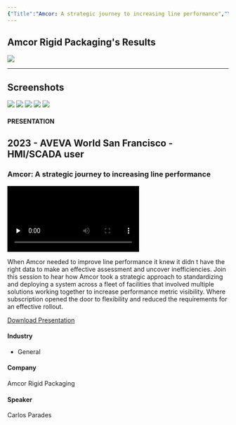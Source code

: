 ```yaml
---
{"Title":"Amcor: A strategic journey to increasing line performance","Year":2023,"Industry":"General","URL":"https://resources.osisoft.com/presentations/amcor--a-strategic-journey-to-increasing-line-performance/","PDF":"https://cdn.osisoft.com/osi/presentations/2023-AVEVA-San-Francisco/UC23NA-2HSU03-AmcorRigidPackaging-Paredes-Amcor-A-strategic-journey-to-increasing-line-performance.pdf","Company":"Amcor Rigid Packaging","Keywords":["Microstops","OEE"],"dg-publish":true,"permalink":"/aveva/customer-stories/2023/2023-amcor-rigid-packaging-amcor-a-strategic-journey-to-increasing-line-performance/","dgPassFrontmatter":true}
---
```


## Amcor Rigid Packaging's Results
![](https://i.imgur.com/CVdIz18.png)

---
## Screenshots
![](https://i.imgur.com/TTn8EiZ.png)
![](https://i.imgur.com/y9j4WCl.png)
![](https://i.imgur.com/DWzL2lC.png)
![](https://i.imgur.com/GMhE6EV.png)
![](https://i.imgur.com/ONkTG4W.png)

#### PRESENTATION

## 2023 - AVEVA World San Francisco - HMI/SCADA user

### Amcor: A strategic journey to increasing line performance

<video src="https://cdn.osisoft.com/osi/presentations/2023-AVEVA-San-Francisco/UC23NA-2HSU03-AmcorRigidPackaging-Paredes-Amcor-A-strategic-journey-to-increasing-line-performance.mp4" poster="https://cdn.osisoft.com/osi/presentations/2023-AVEVA-San-Francisco/UC23NA-2HSU03-AmcorRigidPackaging-Paredes-Amcor-A-strategic-journey-to-increasing-line-performance.jpg" id="ctl00_MainContent_ctl00_presVideo" class="embed-responsive-item" style="background-color: black; max-width: 640px; max-height: 360px" preload="none" controls="controls"></video>

When Amcor needed to improve line performance it knew it didn t have the right data to make an effective assessment and uncover inefficiencies. Join this session to hear how Amcor took a strategic approach to standardizing and deploying a system across a fleet of facilities that involved multiple solutions working together to increase performance metric visibility. Where subscription opened the door to flexibility and reduced the requirements for an effective rollout.

[Download Presentation](https://cdn.osisoft.com/osi/presentations/2023-AVEVA-San-Francisco/UC23NA-2HSU03-AmcorRigidPackaging-Paredes-Amcor-A-strategic-journey-to-increasing-line-performance.pdf)

#### Industry

- General

#### Company

Amcor Rigid Packaging

#### Speaker

Carlos Parades